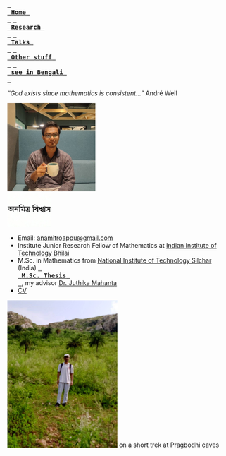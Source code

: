 [<kbd> <br> **Home** <br> </kbd>](README.md) [<kbd> <br> **Research** <br> </kbd>](research.md) [<kbd> <br> **Talks** <br> </kbd>](talks.md) [<kbd> <br> **Other stuff** <br> </kbd>](hobbies.md) [<kbd> <br> **see in Bengali** <br> </kbd>](bn.md)

*“God exists since mathematics is consistent...”* André Weil

<img src="picture.jpg" alt="drawing" width="200"/><br><img src="name3.jpg" alt="drawing" width="100"/>

- Email: anamitroappu@gmail.com
- Institute Junior Research Fellow of Mathematics at <a href="https://iitbhilai.ac.in">Indian Institute of Technology Bhilai</a>
- M.Sc. in Mathematics from <a href="http://maths.nits.ac.in/">National Institute of Technology Silchar</a> (India)
[<kbd> <br> **M.Sc. Thesis** <br> </kbd>](files/anamitro_thesis_old.pdf), my advisor [Dr. Juthika Mahanta](http://maths.nits.ac.in/juthika/)
- [CV](files/anamitro_cv.pdf)

<img src="pictures/pragbodhi.jpg" alt="drawing" width="250"/>
on a short trek at Pragbodhi caves

